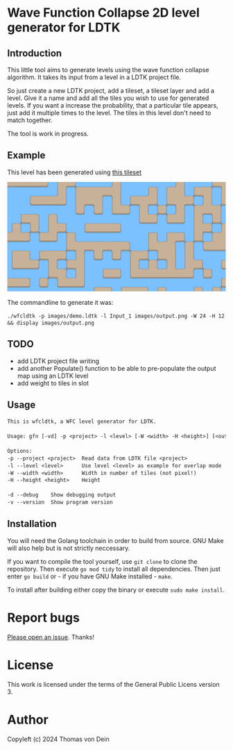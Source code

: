 # Wave Function Collapse 2D level generator for LDTK

## Introduction

This little tool aims to generate levels using the wave function
collapse algorithm. It takes its input from a level in a LDTK project
file.

So just create a new LDTK project, add a tileset, a tileset layer and
add a level. Give it a name and add all the tiles you wish to use for
generated levels. If you want a increase the probability, that a
particular tile appears, just add it multiple times to the level. The
tiles in this level don't need to match together.

The tool is work in progress.

## Example

This level has been generated using [this tileset](https://github.com/TLINDEN/wfcldtk/blob/main/images/inputtilemap.png)

![example-output](https://github.com/TLINDEN/wfcldtk/blob/main/images/output.png)

The commandline to generate it was:

```shell
./wfcldtk -p images/demo.ldtk -l Input_1 images/output.png -W 24 -H 12 && display images/output.png
```

## TODO
- add LDTK project file writing
- add another Populate() function to be able to pre-populate the output map using an LDTK level
- add weight to tiles in slot

## Usage

```default
This is wfcldtk, a WFC level generator for LDTK.

Usage: gfn [-vd] -p <project> -l <level> [-W <width> -H <height>] [<output image>]

Options:
-p --project <project>  Read data from LDTK file <project>
-l --level <level>      Use level <level> as example for overlap mode
-W --width <width>      Width in number of tiles (not pixel!)
-H --height <height>    Height

-d --debug    Show debugging output
-v --version  Show program version
```


## Installation

You will need the Golang toolchain  in order to build from source. GNU
Make will also help but is not strictly neccessary.

If you want to compile the tool yourself, use `git clone` to clone the
repository.   Then   execute   `go mod tidy`   to   install   all
dependencies. Then  just enter `go build` or -  if you have  GNU Make
installed - `make`.

To install after building either copy the binary or execute 
`sudo make install`. 


# Report bugs

[Please open an issue](https://github.com/TLINDEN/gfn/issues). Thanks!

# License

This work is licensed under the terms of the General Public Licens
version 3.

# Author

Copyleft (c) 2024 Thomas von Dein
